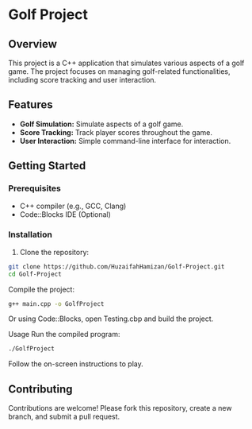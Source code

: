 # Golf Project

## Overview

This project is a C++ application that simulates various aspects of a golf game. The project focuses on managing golf-related functionalities, including score tracking and user interaction.

## Features

- **Golf Simulation:** Simulate aspects of a golf game.
- **Score Tracking:** Track player scores throughout the game.
- **User Interaction:** Simple command-line interface for interaction.

## Getting Started

### Prerequisites

- C++ compiler (e.g., GCC, Clang)
- Code::Blocks IDE (Optional)

### Installation

1. Clone the repository:
```bash
git clone https://github.com/HuzaifahHamizan/Golf-Project.git
cd Golf-Project
```

Compile the project:
```bash
g++ main.cpp -o GolfProject
```
Or using Code::Blocks, open Testing.cbp and build the project.

Usage
Run the compiled program:
```bash
./GolfProject
```

Follow the on-screen instructions to play.

## Contributing
Contributions are welcome! Please fork this repository, create a new branch, and submit a pull request.
